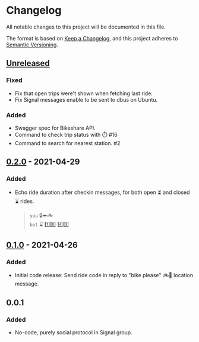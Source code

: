 # Changelog
All notable changes to this project will be documented in this file.

The format is based on [Keep a Changelog](https://keepachangelog.com/en/1.0.0/),
and this project adheres to [Semantic Versioning](https://semver.org/spec/v2.0.0.html).

## [Unreleased]
### Fixed
- Fix that open trips were't shown when fetching last ride.
- Fix Signal messages enable to be sent to dbus on Ubuntu.

### Added
- Swagger spec for Bikeshare API.
- Command to check trip status with :stopwatch: #16
- Command to search for nearest station. #2

## [0.2.0] - 2021-04-29
### Added
- Echo ride duration after checkin messages, for both open
  :hourglass_flowing_sand: and closed :hourglass: rides.
    > `you` :lock::arrow_left::bike:  
    > `bot` :hourglass: :one::zero: :four::three:

## [0.1.0] - 2021-04-26
### Added
- Initial code release: Send ride code in reply to "bike please" :bike::pray: location message.

## 0.0.1
### Added
- No-code, purely social protocol in Signal group.

<!-- Links -->
   [Unreleased]: https://github.com/patcon/bikebikeshareshare-bot/compare/v0.2.0...HEAD
   [0.2.0]: https://github.com/patcon/bikebikeshareshare-bot/compare/v0.1.0...v0.2.0
   [0.1.0]: https://github.com/patcon/bikebikeshareshare-bot/releases/tag/v0.1.0
